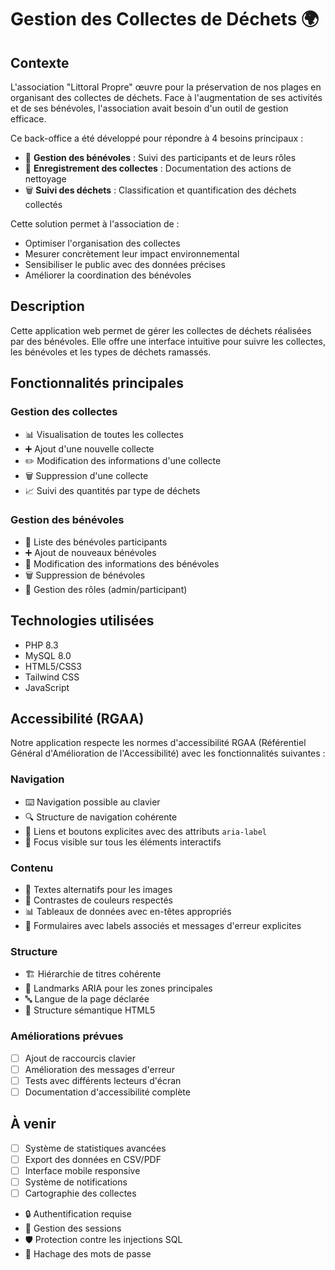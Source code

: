 # Gestion des Collectes de Déchets 🌍

## Contexte

L'association "Littoral Propre" œuvre pour la préservation de nos plages en organisant des collectes de déchets. Face à l'augmentation de ses activités et de ses bénévoles, l'association avait besoin d'un outil de gestion efficace.

Ce back-office a été développé pour répondre à 4 besoins principaux :
- 👥 **Gestion des bénévoles** : Suivi des participants et de leurs rôles
- 📝 **Enregistrement des collectes** : Documentation des actions de nettoyage
- 🗑️ **Suivi des déchets** : Classification et quantification des déchets collectés


Cette solution permet à l'association de :
- Optimiser l'organisation des collectes
- Mesurer concrètement leur impact environnemental
- Sensibiliser le public avec des données précises
- Améliorer la coordination des bénévoles

## Description
Cette application web permet de gérer les collectes de déchets réalisées par des bénévoles. Elle offre une interface intuitive pour suivre les collectes, les bénévoles et les types de déchets ramassés.

## Fonctionnalités principales

### Gestion des collectes
- 📊 Visualisation de toutes les collectes
- ➕ Ajout d'une nouvelle collecte
- ✏️ Modification des informations d'une collecte
- 🗑️ Suppression d'une collecte
- 📈 Suivi des quantités par type de déchets

### Gestion des bénévoles
- 👥 Liste des bénévoles participants
- ➕ Ajout de nouveaux bénévoles
- 🔄 Modification des informations des bénévoles
- 🗑️ Suppression de bénévoles
- 👑 Gestion des rôles (admin/participant)

## Technologies utilisées
- PHP 8.3
- MySQL 8.0
- HTML5/CSS3
- Tailwind CSS
- JavaScript

## Accessibilité (RGAA)

Notre application respecte les normes d'accessibilité RGAA (Référentiel Général d'Amélioration de l'Accessibilité) avec les fonctionnalités suivantes :

### Navigation
- ⌨️ Navigation possible au clavier
- 🔍 Structure de navigation cohérente
- 🎯 Liens et boutons explicites avec des attributs `aria-label`
- 📱 Focus visible sur tous les éléments interactifs

### Contenu
- 📝 Textes alternatifs pour les images
- 🎨 Contrastes de couleurs respectés
- 📊 Tableaux de données avec en-têtes appropriés
- 📱 Formulaires avec labels associés et messages d'erreur explicites

### Structure
- 🏗️ Hiérarchie de titres cohérente
- 📑 Landmarks ARIA pour les zones principales
- 🔤 Langue de la page déclarée
- 📱 Structure sémantique HTML5

### Améliorations prévues
- [ ] Ajout de raccourcis clavier
- [ ] Amélioration des messages d'erreur
- [ ] Tests avec différents lecteurs d'écran
- [ ] Documentation d'accessibilité complète 

## À venir
- [ ] Système de statistiques avancées
- [ ] Export des données en CSV/PDF
- [ ] Interface mobile responsive
- [ ] Système de notifications
- [ ] Cartographie des collectes
- 🔒 Authentification requise
- 🔐 Gestion des sessions
- 🛡️ Protection contre les injections SQL
- 🔑 Hachage des mots de passe
